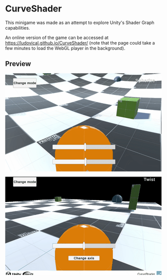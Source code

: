 # CurveShader
This minigame was made as an attempt to explore Unity's Shader Graph capabilities.

An online version of the game can be accessed at https://ludovical.github.io/CurveShader/
(note that the page could take a few minutes to load the WebGL player in the background).

## Preview
![Demo1 gif](https://github.com/LudovicAL/CurveShader/blob/master/Demo1.gif?raw=true)

![Demo2 gif](https://github.com/LudovicAL/CurveShader/blob/master/Demo2.gif?raw=true)

